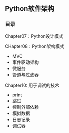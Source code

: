 ## Python软件架构

### 目录
Chapter07：Python设计模式

CHapter08：Python架构模式
   - MVC
   - 事件驱动架构
   - 微服务
   - 管道与过滤器

Chapter10: 用于调试的技术
   - print
   - 跳过
   - 控制外部依赖
   - 模拟数据
   - 日志记录
   - 调试器